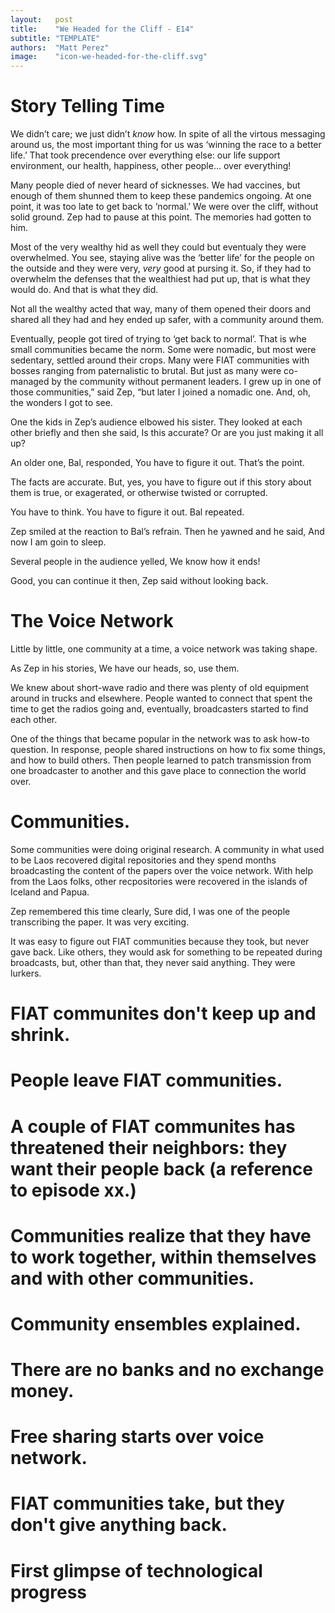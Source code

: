 ```yaml
---
layout:   post
title:    "We Headed for the Cliff - E14"
subtitle: "TEMPLATE"
authors:  "Matt Perez"
image:    "icon-we-headed-for-the-cliff.svg"
---
```



<div style="display: none;">
<h1>We headed for the cliff, smiling and chatting with everybody in our gasoline-powered SUV. And then we went over the cliff.</h1>
</div>

<h1>Story Telling Time</h1>
 <p class="_quotespan">We didn&rsquo;t care; we just didn&rsquo;t <em>know</em> how. In spite of all the virtous messaging around us, the most important thing for us was &lsquo;winning the race to a better life.&rsquo; That took precendence over everything else: our life support environment, our health, happiness, other people&hellip; over everything!</p>
 <p><span class="_quotespan">Many people died of never heard of sicknesses. We had vaccines, but enough of them shunned them to keep these pandemics ongoing. At one point, it was too late to get back to &lsquo;normal.&rsquo; We were over the cliff, without solid ground.</span> Zep had to pause at this point. The memories had gotten to him.</p>
 <p><span class="_quotespan">Most of the very wealthy hid as well they could but eventualy they were overwhelmed. You see, staying alive was the &lsquo;better life&rsquo; for the people on the outside and they were very, <em>very</em> good at pursing it. So, if they had to overwhelm the defenses that the wealthiest had put up, that is what they would do. And that is what they did.</span></p>
 <p><span class="_quotespan">Not all the wealthy acted that way, many of them opened their doors and shared all they had and hey ended up safer, with a community around them.</span></p>
 <p><span class="_quotespan">Eventually, people got tired of trying to &lsquo;get back to normal&rsquo;. That is whe small communities became the norm. Some were nomadic, but most were sedentary, settled around their crops. Many were <span class="_paradigm">FIAT</span> communities with bosses ranging from paternalistic to brutal. But just as many were co-managed by the community without permanent leaders. I grew up in one of those communities,&rdquo; said Zep, &ldquo;but later I joined a nomadic one. And, oh, the wonders I got to see.</span></p>
 <p>One the kids in Zep&rsquo;s audience elbowed his sister. They looked at each other briefly and then she said, <span call="_quotespan">Is this accurate? Or are you just making it all up?</span></p>
 <p>An older one, Bal, responded, <span class="_quotespan">You have to figure it out. That&rsquo;s the point.</span></p>
 <p><span class="_quotespan">The facts are accurate. But, yes, you have to figure out if this story about them is true, or exagerated, or otherwise twisted or corrupted.<span></p>
 <p><span class="_quotespan">You have to think. You have to figure it out.</span> Bal repeated.</p>
 <p>Zep smiled at the reaction to Bal&rsquo;s refrain. Then he yawned and he said, <span class="_quotespan">And now I am goin to sleep.</span></p>
 <p>Several people in the audience yelled, <span class="_quotespan">We know how it ends!</span></p>
 <p><span class="_quotespan">Good, you can continue it then</span>, Zep said without looking back.</p>

<h1>The Voice Network</h1>
 <p>Little by little, one community at a time, a voice network was taking shape.</p>
 <p>As Zep in his stories, <span class="_quotespan">We have our heads, so, use them.</span></p>
 <p>We knew about short-wave radio and there was plenty of old equipment around in trucks and elsewhere. People wanted to connect that spent the time to get the radios going and, eventually, broadcasters started to find each other.</p>
 <p>One of the things that became popular in the network was to ask how-to question. In response, people shared instructions on how to fix some things, and how to build others. Then people learned to patch transmission from one broadcaster to another and this gave place to connection the world over.</p>

<h1>Communities.</h1>
 <p>Some communities were doing original research. A community in what used to be Laos recovered digital repositories and they spend months broadcasting the content of the papers over the voice network. With help from the Laos folks, other recpositories were recovered in the islands of Iceland and Papua.</p>
 <p>Zep remembered this time clearly, <span class="_quotespan">Sure did, I was one of the people transcribing the paper. It was very exciting.</span></p>
 <p>It was easy to figure out <span class="_paradigm">FIAT</span> communities because they took, but never gave back. Like others, they would ask for something to be repeated during broadcasts, but, other than that, they never said anything. They were lurkers.</p>
 <p></p>
 <p></p>
 <p></p>
 <p><span class="_quotespan"></span></p>
 <p><span class="_quotespan"></span></p>
 <p><span class="_quotespan"></span></p>
 <p><span class="_quotespan"></span></p>

<h1>FIAT communites don't keep up and shrink.</h1>
<h1>People leave FIAT communities.</h1>
<h1>A couple of FIAT communites has threatened their neighbors: they want their people back (a reference to episode xx.)</h1>
<h1>Communities realize that they have to work together, within themselves and with other communities.</h1>
<h1>Community ensembles explained.</h1>
<h1>There are no banks and no exchange money.</h1>
<h1>Free sharing starts over voice network.</h1>
<h1>FIAT communities take, but they don't give anything back.</h1>
<h1>First glimpse of technological progress</h1>